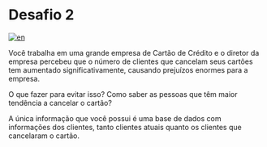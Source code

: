 # Desafio 2

[![en](https://img.shields.io/badge/lang-en-red.svg)](readme.en.md)

Você trabalha em uma grande empresa de Cartão de Crédito e o diretor da empresa percebeu que o número de clientes que cancelam seus cartões tem aumentado significativamente, causando prejuízos enormes para a empresa.

O que fazer para evitar isso? Como saber as pessoas que têm maior tendência a cancelar o cartão?

A única informação que você possui é uma base de dados com informações dos clientes, tanto clientes atuais quanto os clientes que cancelaram o cartão.